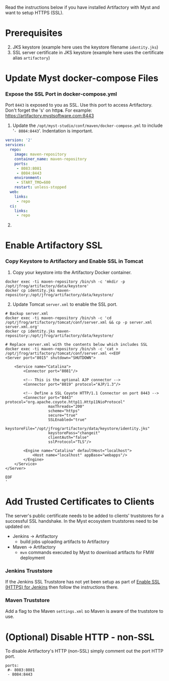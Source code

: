 Read the instructions below if you have installed Artifactory with Myst and want to setup HTTPS (SSL).

# Prerequisites

2. JKS keystore (example here uses the keystore filename `identity.jks`)
3. SSL server certificate in JKS keystore (example here uses the certificate alias `artifactory`)

# Update Myst docker-compose Files

### Expose the SSL Port in docker-compose.yml

Port `8443` is exposed to you as SSL. Use this port to access Artifactory. Don't forget the 's' on http**s**. For example:
https://artifactory.mystsoftware.com:8443

1. Update the `/opt/myst-studio/conf/maven/docker-compose.yml` to include '`- 8084:8443`'. Indentation is important.
```yml
version: '2'
services:
  repo:
    image: maven-repository
    container_name: maven-repository
    ports:
     - 8083:8081
     - 8084:8443
    environment:
     - START_TMO=600
    restart: unless-stopped
  web:
    links:
     - repo
  ci:
    links:
     - repo
```

2. 


# Enable Artifactory SSL

### Copy Keystore to Artifactory and Enable SSL in Tomcat

1. Copy your keystore into the Artifactory Docker container.
```shell
docker exec -ti maven-repository /bin/sh -c 'mkdir -p /opt/jfrog/artifactory/data/keystore'
docker cp identity.jks maven-repository:/opt/jfrog/artifactory/data/keystore/
```

2. Update Tomcat `server.xml` to enable the SSL port.
```shell
# Backup server.xml
docker exec -ti maven-repository /bin/sh -c 'cd /opt/jfrog/artifactory/tomcat/conf/server.xml && cp -p server.xml server.xml.org'
docker cp identity.jks maven-repository:/opt/jfrog/artifactory/data/keystore/

# Replace server.xml with the contents below which includes SSL
docker exec -ti maven-repository /bin/sh -c 'cat > /opt/jfrog/artifactory/tomcat/conf/server.xml <<EOF
<Server port="8015" shutdown="SHUTDOWN">

    <Service name="Catalina">
        <Connector port="8081"/>

        <!-- This is the optional AJP connector -->
        <Connector port="8019" protocol="AJP/1.3"/>

        <!-- Define a SSL Coyote HTTP/1.1 Connector on port 8443 -->
        <Connector port="8443" protocol="org.apache.coyote.http11.Http11NioProtocol"
                   maxThreads="200"
                   scheme="https"
                   secure="true"
                   SSLEnabled="true"
                   keystoreFile="/opt/jfrog/artifactory/data/keystore/identity.jks"
                   keystorePass="changeit"
                   clientAuth="false"
                   sslProtocol="TLS"/>

        <Engine name="Catalina" defaultHost="localhost">
            <Host name="localhost" appBase="webapps"/>
        </Engine>
    </Service>
</Server>

EOF
'
```

# Add Trusted Certificates to Clients

The server's public certificate needs to be added to clients' truststores for a successful SSL handshake. In the Myst ecosystem truststores need to be updated on:
* Jenkins -> Artifactory
	* build jobs uploading artifacts to Artifactory
* Maven -> Artifactory
	* `mvn` commands executed by Myst to download artifacts for FMW deployment

### Jenkins Truststore

If the Jenkins SSL Truststore has not yet been setup as part of [Enable SSL (HTTPS) for Jenkins](myst-management/jenkins-ssl/README.md) then follow the instructions there.

### Maven Truststore

Add a flag to the Maven `settings.xml` so Maven is aware of the truststore to use.


# (Optional) Disable HTTP - non-SSL

To disable Artifactory's HTTP (non-SSL) simply comment out the port HTTP port.

    ports:
     #- 8083:8081
     - 8084:8443

